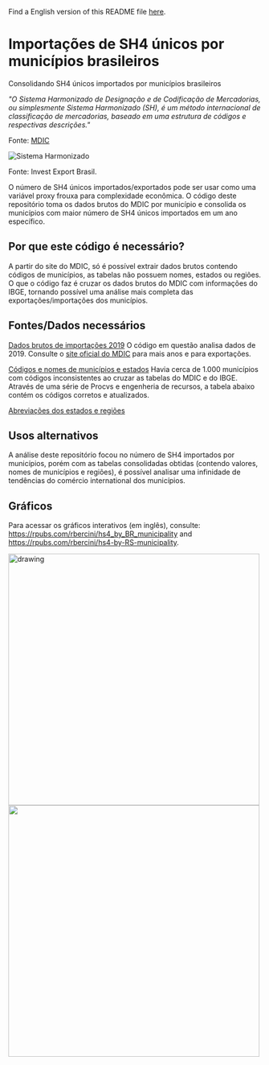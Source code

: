 Find a English version of this README file [here](https://github.com/rodrigobercinimartins/BR-unique-HS4-imports-by-municipalities/blob/master/EN_README.md).

# Importações de SH4 únicos por municípios brasileiros
Consolidando SH4 únicos importados por municípios brasileiros

*"O Sistema Harmonizado de Designação e de Codificação de Mercadorias, ou simplesmente Sistema Harmonizado (SH), é um método internacional de classificação de mercadorias, baseado em uma estrutura de códigos e respectivas descrições."*

Fonte: [MDIC](http://www.mdic.gov.br/index.php/comercio-exterior/negociacoes-internacionais/206-assuntos/categ-comercio-exterior/sgp-sistema-geral-de-preferencias/1799-sgp-nomenclatura-comum-do-mercosul-ncm)

![Sistema Harmonizado](http://investexportbrasil.dpr.gov.br/Imagens/ilustMCMEstrutura.gif)

Fonte: Invest Export Brasil.

O número de SH4 únicos importados/exportados pode ser usar como uma variável proxy frouxa para complexidade econômica. O código deste repositório toma os dados brutos do MDIC por município e consolida os municípios com maior número de SH4 únicos importados em um ano específico.

## Por que este código é necessário?

A partir do site do MDIC, só é possível extrair dados brutos contendo códigos de municípios, as tabelas não possuem nomes, estados ou regiões. O que o código faz é cruzar os dados brutos do MDIC com informações do IBGE, tornando possível uma análise mais completa das exportações/importações dos municípios.

## Fontes/Dados necessários

[Dados brutos de importações 2019](http://www.mdic.gov.br/balanca/bd/comexstat-bd/mun/IMP_2019_MUN.csv) O código em questão analisa dados de 2019. Consulte o [site oficial do MDIC](http://www.mdic.gov.br/index.php/comercio-exterior/estatisticas-de-comercio-exterior/base-de-dados-do-comercio-exterior-brasileiro-arquivos-para-download) para mais anos e para exportações. 

[Códigos e nomes de municípios e estados](https://drive.google.com/open?id=1FU_1V7yYW-jILYy-KPW7UgvtYfYU7jRk) Havia cerca de 1.000 municípios com códigos inconsistentes ao cruzar as tabelas do MDIC e do IBGE. Através de uma série de Procvs e engenheria de recursos, a tabela abaixo contém os códigos corretos e atualizados.

[Abreviações dos estados e regiões](https://drive.google.com/open?id=1BZd6-M2IULN6qCVi7GU-GBZOMwFOBFvX)

## Usos alternativos

A análise deste repositório focou no número de SH4 importados por municípios, porém com as tabelas consolidadas obtidas (contendo valores, nomes de municípios e regiões), é possível analisar uma infinidade de tendências do comércio international dos municípios.

## Gráficos

Para acessar os gráficos interativos (em inglês), consulte:
https://rpubs.com/rbercini/hs4_by_BR_municipality and https://rpubs.com/rbercini/hs4-by-RS-municipality.

<img src="https://raw.githubusercontent.com/rodrigobercinimartins/BR-unique-HS4-imports-by-municipalities/master/PT_SH4-por-munic%C3%ADpio/Plot.jpg" alt="drawing" width="500"/>

<img src="https://raw.githubusercontent.com/rodrigobercinimartins/BR-unique-HS4-imports-by-municipalities/master/PT_SH4-por-munic%C3%ADpio-RS/Plot.jpg" width="500"/>
